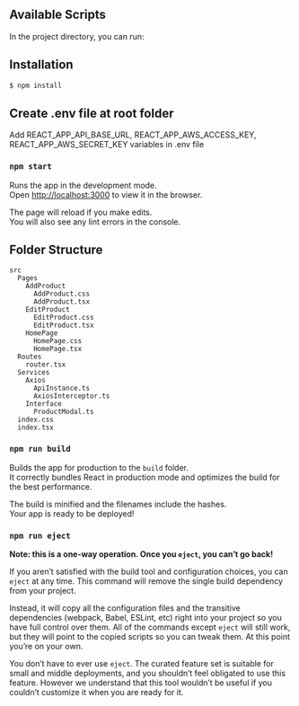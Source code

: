 ## Available Scripts

In the project directory, you can run:

## Installation

```bash
$ npm install
```

## Create .env file at root folder
Add REACT_APP_API_BASE_URL, REACT_APP_AWS_ACCESS_KEY, REACT_APP_AWS_SECRET_KEY variables in .env file

### `npm start`

Runs the app in the development mode.\
Open [http://localhost:3000](http://localhost:3000) to view it in the browser.

The page will reload if you make edits.\
You will also see any lint errors in the console.

## Folder Structure
    src
      Pages
        AddProduct
          AddProduct.css    
          AddProduct.tsx
        EditProduct
          EditProduct.css
          EditProduct.tsx
        HomePage
          HomePage.css
          HomePage.tsx
      Routes
        router.tsx
      Services
        Axios
          ApiInstance.ts
          AxiosInterceptor.ts
        Interface
          ProductModal.ts
      index.css
      index.tsx

### `npm run build`

Builds the app for production to the `build` folder.\
It correctly bundles React in production mode and optimizes the build for the best performance.

The build is minified and the filenames include the hashes.\
Your app is ready to be deployed!

### `npm run eject`

**Note: this is a one-way operation. Once you `eject`, you can’t go back!**

If you aren’t satisfied with the build tool and configuration choices, you can `eject` at any time. This command will remove the single build dependency from your project.

Instead, it will copy all the configuration files and the transitive dependencies (webpack, Babel, ESLint, etc) right into your project so you have full control over them. All of the commands except `eject` will still work, but they will point to the copied scripts so you can tweak them. At this point you’re on your own.

You don’t have to ever use `eject`. The curated feature set is suitable for small and middle deployments, and you shouldn’t feel obligated to use this feature. However we understand that this tool wouldn’t be useful if you couldn’t customize it when you are ready for it.
